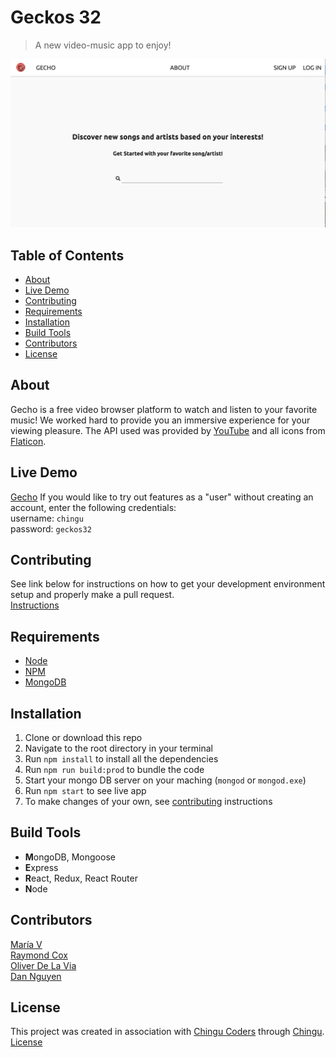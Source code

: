 # Geckos 32
> A new video-music app to enjoy!  
<img src="/client/src/assets/homepage.png">

## Table of Contents
* [About](#about)
* [Live Demo](#live-demo)
* [Contributing](#contributing)
* [Requirements](#requirements)
* [Installation](#installation)
* [Build Tools](#build-tools)
* [Contributors](#contributors)
* [License](#license)


## About
Gecho is a free video browser platform to watch and listen to your favorite music! We worked hard to provide you an immersive experience for your viewing pleasure. The API used was provided by [YouTube](https://developers.google.com/youtube/) and all icons from [Flaticon](https://www.flaticon.com/).  


## Live Demo
[Gecho](https://gecho.herokuapp.com/)
If you would like to try out features as a "user" without creating an account, enter the following credentials:  
username: `chingu`  
password: `geckos32`  


## Contributing
See link below for instructions on how to get your development environment setup and properly make a pull request.  
[Instructions](https://github.com/chingu-voyage4/Geckos-Team-32/blob/master/CONTRIBUTING.md)


## Requirements
* [Node](https://nodejs.org/en/)
* [NPM](https://www.npmjs.com/)
* [MongoDB](https://www.mongodb.com/)


## Installation
1. Clone or download this repo
2. Navigate to the root directory in your terminal
3. Run `npm install` to install all the dependencies
4. Run `npm run build:prod` to bundle the code
5. Start your mongo DB server on your maching (`mongod` or `mongod.exe`)
6. Run `npm start` to see live app
7. To make changes of your own, see [contributing](https://github.com/chingu-voyage4/Geckos-Team-32/blob/master/CONTRIBUTING.md) instructions  


## Build Tools
* **M**ongoDB, Mongoose
* **E**xpress
* **R**eact, Redux, React Router
* **N**ode


## Contributors
[María V](https://github.com/marylicious)  
[Raymond Cox](https://github.com/Raymond-Cox)  
[Oliver De La Via](https://github.com/odelavia)  
[Dan Nguyen](https://github.com/ziggysauce)  

## License
This project was created in association with [Chingu Coders](https://github.com/chingu-voyage4) through [Chingu](https://chingu.io/).    
[License](https://github.com/chingu-voyage4/Geckos-Team-32/blob/master/LICENSE.md)    